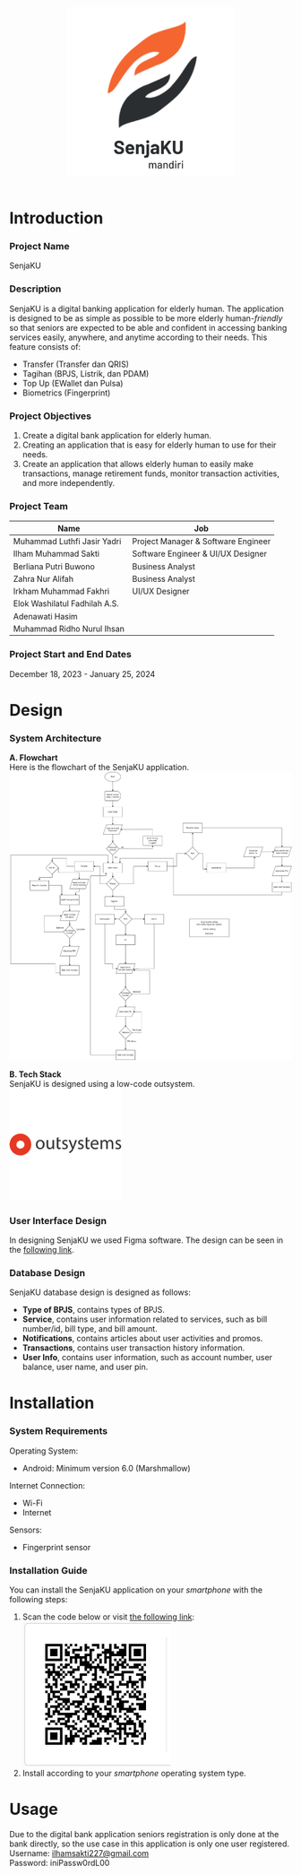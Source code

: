 <div style="text-align: center;">
  <img width="300" src="./images/logo_senjaKU.png" alt="SenjaKU Logo" />
</div>
<br>

# Introduction
### Project Name
SenjaKU

### Description
SenjaKU is a digital banking application for elderly human. The application is designed to be as simple as possible to be more elderly human-*friendly* so that seniors are expected to be able and confident in accessing banking services easily, anywhere, and anytime according to their needs. This feature consists of:
- Transfer (Transfer dan QRIS)
- Tagihan (BPJS, Listrik, dan PDAM)
- Top Up (EWallet dan Pulsa)
- Biometrics (Fingerprint)

### Project Objectives
1. Create a digital bank application for elderly human.
2. Creating an application that is easy for elderly human to use for their needs.
3. Create an application that allows elderly human to easily make transactions, manage retirement funds, monitor transaction activities, and more independently.

### Project Team
| Name | Job | 
|---|---|
| Muhammad Luthfi Jasir Yadri | Project Manager & Software Engineer |
| Ilham Muhammad Sakti | Software Engineer & UI/UX Designer |
| Berliana Putri Buwono | Business Analyst |
| Zahra Nur Alifah | Business Analyst |
| Irkham Muhammad Fakhri | UI/UX Designer |
| Elok Washilatul Fadhilah A.S. |  |
| Adenawati Hasim |  |
| Muhammad Ridho Nurul Ihsan |  |

### Project Start and End Dates
December 18, 2023 - January 25, 2024


# Design
### System Architecture
**A. Flowchart**  
Here is the flowchart of the SenjaKU application.  
![flowchart senjaKU](./images/flowchart-SenjaKU.png)  

**B. Tech Stack**  
SenjaKU is designed using a low-code outsystem.  
<img width="200" src="./images/outsystems-logo.svg" alt="outsystem Logo" />

### User Interface Design
In designing SenjaKU we used Figma software. The design can be seen in the [following link](https://www.figma.com/file/1QuCD60hZo5SgS3ZoSyd2f/SenjaKU-Mandiri?type=design&node-id=516%3A282&mode=design&t=kKkUET3fuHoGQZAP-1).

### Database Design
SenjaKU database design is designed as follows:
- **Type of BPJS**, contains types of BPJS. 
- **Service**, contains user information related to services, such as bill number/id, bill type, and bill amount.
- **Notifications**, contains articles about user activities and promos. 
- **Transactions**, contains user transaction history information.
- **User Info**, contains user information, such as account number, user balance, user name, and user pin.


# Installation
### System Requirements
Operating System:
- Android: Minimum version 6.0 (Marshmallow)

Internet Connection:
- Wi-Fi
- Internet

Sensors: 
- Fingerprint sensor


### Installation Guide
You can install the SenjaKU application on your *smartphone* with the following steps:
1. Scan the code below or visit [the following link](https://personal-lpxm6mj6.outsystemscloud.com/NativeAppBuilder/App?AppKey=21dae64e-8b18-4564-99aa-5794ba7c518d):  
  ![barcode install](./images/barcode_install_app.png) 
2. Install according to your *smartphone* operating system type.


# Usage
Due to the digital bank application seniors registration is only done at the bank directly, so the use case in this application is only one user registered.  
Username: ilhamsakti227@gmail.com  
Password: iniPassw0rdL00  

